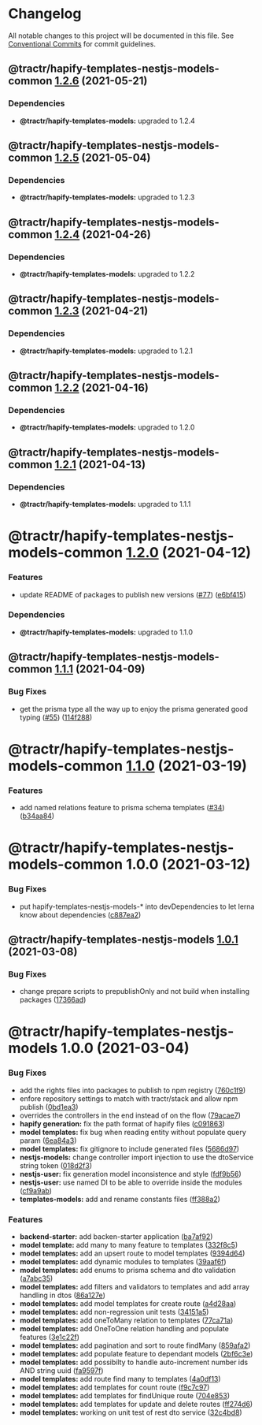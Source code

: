 # Changelog

All notable changes to this project will be documented in this file. See
[Conventional Commits](https://conventionalcommits.org) for commit guidelines.

## @tractr/hapify-templates-nestjs-models-common [1.2.6](https://github.com/tractr/stack/compare/@tractr/hapify-templates-nestjs-models-common@1.2.5...@tractr/hapify-templates-nestjs-models-common@1.2.6) (2021-05-21)

### Dependencies

- **@tractr/hapify-templates-models:** upgraded to 1.2.4

## @tractr/hapify-templates-nestjs-models-common [1.2.5](https://github.com/tractr/stack/compare/@tractr/hapify-templates-nestjs-models-common@1.2.4...@tractr/hapify-templates-nestjs-models-common@1.2.5) (2021-05-04)

### Dependencies

- **@tractr/hapify-templates-models:** upgraded to 1.2.3

## @tractr/hapify-templates-nestjs-models-common [1.2.4](https://github.com/tractr/stack/compare/@tractr/hapify-templates-nestjs-models-common@1.2.3...@tractr/hapify-templates-nestjs-models-common@1.2.4) (2021-04-26)

### Dependencies

- **@tractr/hapify-templates-models:** upgraded to 1.2.2

## @tractr/hapify-templates-nestjs-models-common [1.2.3](https://github.com/tractr/stack/compare/@tractr/hapify-templates-nestjs-models-common@1.2.2...@tractr/hapify-templates-nestjs-models-common@1.2.3) (2021-04-21)

### Dependencies

- **@tractr/hapify-templates-models:** upgraded to 1.2.1

## @tractr/hapify-templates-nestjs-models-common [1.2.2](https://github.com/tractr/stack/compare/@tractr/hapify-templates-nestjs-models-common@1.2.1...@tractr/hapify-templates-nestjs-models-common@1.2.2) (2021-04-16)

### Dependencies

- **@tractr/hapify-templates-models:** upgraded to 1.2.0

## @tractr/hapify-templates-nestjs-models-common [1.2.1](https://github.com/tractr/stack/compare/@tractr/hapify-templates-nestjs-models-common@1.2.0...@tractr/hapify-templates-nestjs-models-common@1.2.1) (2021-04-13)

### Dependencies

- **@tractr/hapify-templates-models:** upgraded to 1.1.1

# @tractr/hapify-templates-nestjs-models-common [1.2.0](https://github.com/tractr/stack/compare/@tractr/hapify-templates-nestjs-models-common@1.1.1...@tractr/hapify-templates-nestjs-models-common@1.2.0) (2021-04-12)

### Features

- update README of packages to publish new versions
  ([#77](https://github.com/tractr/stack/issues/77))
  ([e6bf415](https://github.com/tractr/stack/commit/e6bf415af3fe5588c15577f047a6262f81c1564f))

### Dependencies

- **@tractr/hapify-templates-models:** upgraded to 1.1.0

## @tractr/hapify-templates-nestjs-models-common [1.1.1](https://github.com/tractr/stack/compare/@tractr/hapify-templates-nestjs-models-common@1.1.0...@tractr/hapify-templates-nestjs-models-common@1.1.1) (2021-04-09)

### Bug Fixes

- get the prisma type all the way up to enjoy the prisma generated good typing
  ([#55](https://github.com/tractr/stack/issues/55))
  ([114f288](https://github.com/tractr/stack/commit/114f288b07b9e3b6e1f53b78e821474e568ebf4a))

# @tractr/hapify-templates-nestjs-models-common [1.1.0](https://github.com/tractr/stack/compare/@tractr/hapify-templates-nestjs-models-common@1.0.0...@tractr/hapify-templates-nestjs-models-common@1.1.0) (2021-03-19)

### Features

- add named relations feature to prisma schema templates
  ([#34](https://github.com/tractr/stack/issues/34))
  ([b34aa84](https://github.com/tractr/stack/commit/b34aa8470bd9bce41795776ef6c963399d8c7df7))

# @tractr/hapify-templates-nestjs-models-common 1.0.0 (2021-03-12)

### Bug Fixes

- put hapify-templates-nestjs-models-\* into devDependencies to let lerna know
  about dependencies
  ([c887ea2](https://github.com/tractr/stack/commit/c887ea20e36b9e9eb7b714c39b2dd45843db378d))

## @tractr/hapify-templates-nestjs-models [1.0.1](https://github.com/tractr/stack/compare/@tractr/hapify-templates-nestjs-models@1.0.0...@tractr/hapify-templates-nestjs-models@1.0.1) (2021-03-08)

### Bug Fixes

- change prepare scripts to prepublishOnly and not build when installing
  packages
  ([17366ad](https://github.com/tractr/stack/commit/17366ada324f19b5a853a96a01f42996a43385b8))

# @tractr/hapify-templates-nestjs-models 1.0.0 (2021-03-04)

### Bug Fixes

- add the rights files into packages to publish to npm registry
  ([760c1f9](https://github.com/tractr/stack/commit/760c1f98da944f39f821c7d4e30847e229bba44d))
- enfore repository settings to match with tractr/stack and allow npm publish
  ([0bd1ea3](https://github.com/tractr/stack/commit/0bd1ea38f5c1fc5f88e5611b214de8418bd59bdc))
- overrides the controllers in the end instead of on the flow
  ([79acae7](https://github.com/tractr/stack/commit/79acae79cfd8dff632ba686d15eb8c4e5c62669d))
- **hapify generation:** fix the path format of hapify files
  ([c091863](https://github.com/tractr/stack/commit/c0918634696ff9848cb6803b8a3ea25daf3e2e92))
- **model templates:** fix bug when reading entity without populate query param
  ([6ea84a3](https://github.com/tractr/stack/commit/6ea84a3bb5b87c67fbf28543188a061618973519))
- **model templates:** fix gitignore to include generated files
  ([5686d97](https://github.com/tractr/stack/commit/5686d97046b01163e7f72026c96a2903802b2e65))
- **nestjs-models:** change controller import injection to use the dtoService
  string token
  ([018d2f3](https://github.com/tractr/stack/commit/018d2f3019832dace8b714a0b7b38f97ebf99270))
- **nestjs-user:** fix generation model inconsistence and style
  ([fdf9b56](https://github.com/tractr/stack/commit/fdf9b56a8755231f51d50f551c03a3baaf377c61))
- **nestjs-user:** use named DI to be able to override inside the modules
  ([cf9a9ab](https://github.com/tractr/stack/commit/cf9a9abb9e101b9e83107b613d628639f15e9ed0))
- **templates-models:** add and rename constants files
  ([ff388a2](https://github.com/tractr/stack/commit/ff388a26396c9908c72e8a6cf2ee5c8faf368460))

### Features

- **backend-starter:** add backen-starter application
  ([ba7af92](https://github.com/tractr/stack/commit/ba7af928cd5296ac3a3264d0c2be93d25fe6aedd))
- **model template:** add many to many feature to templates
  ([332f8c5](https://github.com/tractr/stack/commit/332f8c5982f7102466e8b66451e41db1171a095e))
- **model templates:** add an upsert route to model templates
  ([9394d64](https://github.com/tractr/stack/commit/9394d643396054b5ac8c6867ea1306dc6acdd9c4))
- **model templates:** add dynamic modules to templates
  ([39aaf6f](https://github.com/tractr/stack/commit/39aaf6f0f3a90c1ea8850a82dabb08be6b2d6db8))
- **model templates:** add enums to prisma schema and dto validation
  ([a7abc35](https://github.com/tractr/stack/commit/a7abc35d79498e8db4cf0a71d10dca90fed51de1))
- **model templates:** add filters and validators to templates and add array
  handling in dtos
  ([86a127e](https://github.com/tractr/stack/commit/86a127ed91126e3702f13f4c186415548bd44714))
- **model templates:** add model templates for create route
  ([a4d28aa](https://github.com/tractr/stack/commit/a4d28aa52badebd88186158d51ffe78d4c514dbf))
- **model templates:** add non-regression unit tests
  ([34151a5](https://github.com/tractr/stack/commit/34151a5b6b5a8ffc7b0a11e4a072975e05b7ec72))
- **model templates:** add oneToMany relation to templates
  ([77ca71a](https://github.com/tractr/stack/commit/77ca71a26d8c6ba23c4a16bad15520e5c3843b1f))
- **model templates:** add OneToOne relation handling and populate features
  ([3e1c22f](https://github.com/tractr/stack/commit/3e1c22f016e7ce96986623165e8ceed1dfcd8aa6))
- **model templates:** add pagination and sort to route findMany
  ([859afa2](https://github.com/tractr/stack/commit/859afa24057902a9bafc7fe00baa892951381e0c))
- **model templates:** add populate feature to dependant models
  ([2bf6c3e](https://github.com/tractr/stack/commit/2bf6c3e43a18bd47f94472df50991f855827b738))
- **model templates:** add possibilty to handle auto-increment number ids AND
  string uuid
  ([fa9597f](https://github.com/tractr/stack/commit/fa9597f9c7064dc47a67c2ef2c60194cc00b701e))
- **model templates:** add route find many to templates
  ([4a0df13](https://github.com/tractr/stack/commit/4a0df13fe9b5c20bcd53db8644d52f57fa306cc4))
- **model templates:** add templates for count route
  ([f9c7c97](https://github.com/tractr/stack/commit/f9c7c97b9d1b62303fbe58e23cea2669e1434be3))
- **model templates:** add templates for findUnique route
  ([704e853](https://github.com/tractr/stack/commit/704e8538e2d93e40d3829522e665f09addef332c))
- **model templates:** add templates for update and delete routes
  ([ff274d6](https://github.com/tractr/stack/commit/ff274d6a06be74ab72c5e196560076bb4dddc930))
- **model templates:** working on unit test of rest dto service
  ([32c4bd8](https://github.com/tractr/stack/commit/32c4bd8624147565419cd8416763569ead397359))
